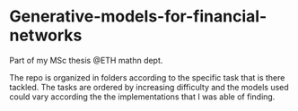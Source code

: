 # Generative-models-for-financial-networks
Part of my MSc thesis @ETH mathn dept.

The repo is organized in folders according to the specific task that is there tackled. The tasks are ordered by increasing difficulty and the models used could vary according the the implementations that I was able of finding.
